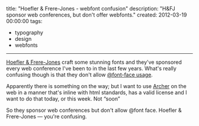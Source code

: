 title: "Hoefler & Frere-Jones - webfont confusion"
description: "H&FJ sponsor web conferences, but don't offer webfonts."
created: 2012-03-19 00:00:00
tags:
  - typography
  - design
  - webfonts
---

[Hoefler & Frere-Jones][0] craft some stunning fonts and they've sponsored every web conference I've been to in the last few years. What's really confusing though is that they don't allow [@font-face usage][0].

Apparently there is something on the way; but I want to use [Archer][2] on the web in a manner that's inline with html standards, has a valid license and I want to do that today, or this week. Not &ldquo;soon&rdquo;

So they sponsor web conferences but don't allow @font face. Hoefler & Frere-Jones &mdash; you're confusing.



[0]: http://www.typography.com
[1]: http://www.typography.com/ask/faq.php?faqID=126#Faq_126
[2]: http://www.typography.com/fonts/font_styles.php?productLineID=100033